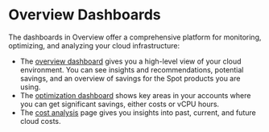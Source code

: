 # Overview Dashboards

The dashboards in Overview offer a comprehensive platform for monitoring, optimizing, and analyzing your cloud infrastructure:

* The [overview dashboard](connect-your-cloud-provider/dashboard) gives you a high-level view of your cloud environment. You can see insights and recommendations, potential savings, and an overview of savings for the Spot products you are using.
* The [optimization dashboard](connect-your-cloud-provider/optimize) shows key areas in your accounts where you can get significant savings, either costs or vCPU hours.
* The [cost analysis](connect-your-cloud-provider/cost-analysis/) page gives you insights into past, current, and future cloud costs.

